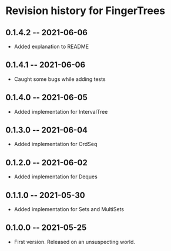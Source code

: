 # Revision history for FingerTrees

## 0.1.4.2 -- 2021-06-06

* Added explanation to README

## 0.1.4.1 -- 2021-06-06

* Caught some bugs while adding tests

## 0.1.4.0 -- 2021-06-05

* Added implementation for IntervalTree

## 0.1.3.0 -- 2021-06-04

* Added implementation for OrdSeq

## 0.1.2.0 -- 2021-06-02

* Added implementation for Deques

## 0.1.1.0 -- 2021-05-30

* Added implementation for Sets and MultiSets

## 0.1.0.0 -- 2021-05-25

* First version. Released on an unsuspecting world.
